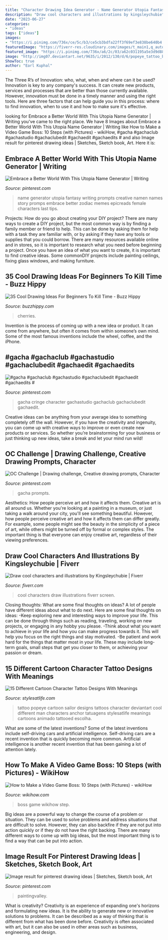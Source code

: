 ```yaml
---
title: "Character Drawing Idea Generator - Name Generator Utopia Fantasy Writing Prompts Creative Namen Names Story Promps Embrace Better Zodiac Memes Epicreads Female Characters Last Tips"
description: "Draw cool characters and illustrations by kingsleychubie"
date: "2023-06-27"
categories:
- "ideas"
tags: ["ideas"]
images:
- "https://i.pinimg.com/736x/ce/5c/b3/ce5cb3bdfa22ff3f69ef3e838be640b4.jpg"
featuredImage: "https://fiverr-res.cloudinary.com/images/t_main1,q_auto,f_auto,q_auto,f_auto/gigs/128794343/original/1ae211c889db4a8c018e1fdaff8058d8d8f272d9/create-illustrations-for-your-publications.png"
featured_image: "https://i.pinimg.com/736x/a6/2c/03/a62c031195a5e3d9d8829763064a1b7c.jpg"
image: "http://img07.deviantart.net/9635/i/2012/130/d/6/popeye_tattoo_by_dbashaun-d4z8awq.jpg"
ShowToc: true
author: "Earl Kuphal"
---
```



The Three R’s of Innovation: who, what, when and where can it be used?
Innovation is key to any company's success. It can create new products, services and processes that are better than those currently available. However, innovation must be done in a timely manner and using the right tools. Here are three factors that can help guide you in this process: where to find innovation, when to use it and how to make sure it's effective.

	

		
looking for Embrace a Better World With This Utopia Name Generator | Writing you've came to the right place. We have 8 Images about Embrace a Better World With This Utopia Name Generator | Writing like How to Make a Video Game Boss: 10 Steps (with Pictures) - wikiHow, #gacha #gachaclub #gachastudio #gachaclubedit #gachaedit #gachaedits # and also Image result for pinterest drawing ideas | Sketches, Sketch book, Art. Here it is:
		
    
## Embrace A Better World With This Utopia Name Generator | Writing

<img loading=lazy src="https://i.pinimg.com/originals/21/ec/3b/21ec3bc5b7b3f3c341feabcaacbda278.png" onerror="this.onerror=null;this.src='https://tse2.mm.bing.net/th?id=OIP.DbdNBZ3Pyg3eg_uRP03oFwHaKp&amp;pid=15.1';" alt="Embrace a Better World With This Utopia Name Generator | Writing">

_Source: pinterest.com_

>name generator utopia fantasy writing prompts creative namen names story promps embrace better zodiac memes epicreads female characters last tips. 

	

Projects: How do you go about creating your DIY project?
There are many ways to create a DIY project, but the most common way is by finding a family member or friend to help. This can be done by asking them for help with a task they are familiar with, or by asking if they have any tools or supplies that you could borrow. There are many resources available online and in stores, so it is important to research what you need before beginning a project. Once you have an idea of what you want to create, it is important to find creative ideas. Some commonDIY projects include painting ceilings, fixing glass windows, and making furniture.

    
## 35 Cool Drawing Ideas For Beginners To Kill Time - Buzz Hippy

<img loading=lazy src="https://buzzhippy.com/wp-content/uploads/2019/12/Cool-Drawing-Ideas-For-Beginners-To-Kill-Time-3.jpg" onerror="this.onerror=null;this.src='https://tse2.mm.bing.net/th?id=OIP.FxhhrsixSVW2wEDdX8XIFQHaKL&amp;pid=15.1';" alt="35 Cool Drawing Ideas For Beginners To Kill Time - Buzz Hippy">

_Source: buzzhippy.com_

>cherries. 

	

Invention is the process of coming up with a new idea or product. It can come from anywhere, but often it comes from within someone’s own mind. Some of the most famous inventions include the wheel, coffee, and the iPhone.

    
## #gacha #gachaclub #gachastudio #gachaclubedit #gachaedit #gachaedits #

<img loading=lazy src="https://i.pinimg.com/736x/29/14/d1/2914d18a0607b0509a138958a6d96803.jpg" onerror="this.onerror=null;this.src='https://tse1.mm.bing.net/th?id=OIP.vqoQTd-EVKZP8Vo0VDrufAHaHY&amp;pid=15.1';" alt="#gacha #gachaclub #gachastudio #gachaclubedit #gachaedit #gachaedits #">

_Source: pinterest.com_

>gacha cringe character gachastudio gachaclub gachaclubedit gachaedit. 

	

Creative ideas can be anything from your average idea to something completely off the wall. However, if you have the creativity and ingenuity, you can come up with creative ways to improve or even create new products or services. So whether you’re brainstorming for your business or just thinking up new ideas, take a break and let your mind run wild!

    
## OC Challenge | Drawing Challenge, Creative Drawing Prompts, Character

<img loading=lazy src="https://i.pinimg.com/736x/a6/2c/03/a62c031195a5e3d9d8829763064a1b7c.jpg" onerror="this.onerror=null;this.src='https://tse1.mm.bing.net/th?id=OIP.wphDNvwOu1pZ5Rt4F8DdxgHaHa&amp;pid=15.1';" alt="OC Challenge | Drawing challenge, Creative drawing prompts, Character">

_Source: pinterest.com_

>gacha prompts. 

	

Aesthetics: How people perceive art and how it affects them.
Creative art is all around us. Whether you're looking at a painting in a museum, or just taking a walk around your city, you'll see something beautiful. However, how people perceive creative art and how it affects them can differ greatly. For example, some people might see the beauty in the simplicity of a piece of art, while others might be turned off by formal or complex styles. The important thing is that everyone can enjoy creative art, regardless of their viewing preferences.

    
## Draw Cool Characters And Illustrations By Kingsleychubie | Fiverr

<img loading=lazy src="https://fiverr-res.cloudinary.com/images/t_main1,q_auto,f_auto,q_auto,f_auto/gigs/128794343/original/1ae211c889db4a8c018e1fdaff8058d8d8f272d9/create-illustrations-for-your-publications.png" onerror="this.onerror=null;this.src='https://tse3.mm.bing.net/th?id=OIP.gcrDEkEckeWxVA9CXknvuwHaHa&amp;pid=15.1';" alt="Draw cool characters and illustrations by Kingsleychubie | Fiverr">

_Source: fiverr.com_

>cool characters draw illustrations fiverr screen. 

	

Closing thoughts: What are some final thoughts on ideas?
A lot of people have different ideas about what to do next. Here are some final thoughts on ideas: 
-Keep exploring new and interesting ways to improve your life. This can be done through things such as reading, traveling, working on new projects, or engaging in any hobby you please.
-Think about what you want to achieve in your life and how you can make progress towards it. This will help you focus on the right things and stay motivated. 
-Be patient and work hard for the things that matter most in your life. These may include long-term goals, small steps that get you closer to them, or achieving your passion or dream.

    
## 15 Different Cartoon Character Tattoo Designs With Meanings

<img loading=lazy src="http://img07.deviantart.net/9635/i/2012/130/d/6/popeye_tattoo_by_dbashaun-d4z8awq.jpg" onerror="this.onerror=null;this.src='https://tse3.mm.bing.net/th?id=OIP.zqqlgvoaj1CnV3oeF78JfgHaLH&amp;pid=15.1';" alt="15 Different Cartoon Character Tattoo Designs With Meanings">

_Source: stylesatlife.com_

>tattoo popeye cartoon sailor designs tattoos character deviantart cool different man characters anchor tatuagens stylesatlife meanings cartoons animado tattooed escolha. 

	

What are some of the latest inventions?
Some of the latest inventions include self-driving cars and artificial intelligence. Self-driving cars are a recent invention that is quickly becoming more common. Artificial intelligence is another recent invention that has been gaining a lot of attention lately.

    
## How To Make A Video Game Boss: 10 Steps (with Pictures) - WikiHow

<img loading=lazy src="https://www.wikihow.com/images/e/ef/Make-a-Video-Game-Boss-Step-10.jpg" onerror="this.onerror=null;this.src='https://tse3.mm.bing.net/th?id=OIP.SVPT2P6UaGOQEt7hGGJXVQHaFj&amp;pid=15.1';" alt="How to Make a Video Game Boss: 10 Steps (with Pictures) - wikiHow">

_Source: wikihow.com_

>boss game wikihow step. 

	

Big ideas are a powerful way to change the course of a problem or situation. They can be used to solve problems and address situations that are difficult to solve. However, they can also backfire if they are not put into action quickly or if they do not have the right backing. There are many different ways to come up with big ideas, but the most important thing is to find a way that can be put into action.

    
## Image Result For Pinterest Drawing Ideas | Sketches, Sketch Book, Art

<img loading=lazy src="https://i.pinimg.com/736x/ce/5c/b3/ce5cb3bdfa22ff3f69ef3e838be640b4.jpg" onerror="this.onerror=null;this.src='https://tse1.mm.bing.net/th?id=OIP.-WjNTCzO5iHhZVpxHH6e8AHaMD&amp;pid=15.1';" alt="Image result for pinterest drawing ideas | Sketches, Sketch book, Art">

_Source: pinterest.com_

>paintingvalley. 

	

What is creativity?
Creativity is an experience of expanding one's horizons and formulating new ideas. It is the ability to generate new or innovative solutions to problems. It can be described as a way of thinking that is different from what has been done before. Creativity is often associated with art, but it can also be used in other areas such as business, engineering, and design.

